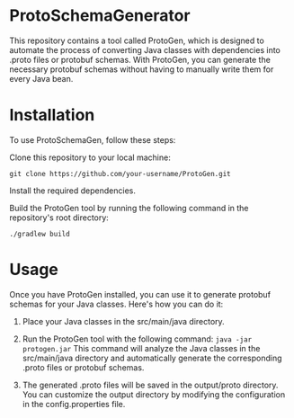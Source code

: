# ProtoSchemaGenerator
This repository contains a tool called ProtoGen, which is designed to automate the process of converting Java classes with dependencies into .proto files or protobuf schemas. With ProtoGen, you can generate the necessary protobuf schemas without having to manually write them for every Java bean.

# Installation
To use ProtoSchemaGen, follow these steps:

Clone this repository to your local machine:

`git clone https://github.com/your-username/ProtoGen.git`

Install the required dependencies.

Build the ProtoGen tool by running the following command in the repository's root directory:

`./gradlew build`

# Usage
Once you have ProtoGen installed, you can use it to generate protobuf schemas for your Java classes. Here's how you can do it:

1. Place your Java classes in the src/main/java directory.

2. Run the ProtoGen tool with the following command:
`java -jar protogen.jar`
This command will analyze the Java classes in the src/main/java directory and automatically generate the corresponding .proto files or protobuf schemas.

3. The generated .proto files will be saved in the output/proto directory. You can customize the output directory by modifying the configuration in the config.properties file.

